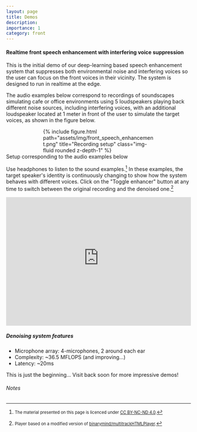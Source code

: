 ```yaml
---
layout: page
title: Demos
description:
importance: 1
category: front
---
```


#### Realtime front speech enhancement with interfering voice suppression

This is the initial demo of our deep-learning based speech
enhancement system that suppresses both environmental noise and interfering voices so the
user can focus on the front voices in their vicinity. The system is designed
to run in realtime at the edge.

The audio examples below correspond to recordings of soundscapes simulating
cafe or office environments using 5 loudspeakers playing back different noise
sources, including interfering voices, with an additional loudspeaker located at
1 meter in front of the user to simulate the target voices, as shown in the figure below.

<div class="row" style="width: 60%; margin-left: auto; margin-right: auto;">
    <div class="col-sm mt-3 mt-md-0">
        {% include figure.html path="assets/img/front_speech_enhancement.png" title="Recording setup" class="img-fluid rounded z-depth-1" %}
    </div>
</div>
<div class="caption">
    Setup corresponding to the audio examples below
</div>

Use headphones to listen to the sound examples.[^1] In these examples, the target
speaker's identity is continuously changing to show how the system behaves with different
voices. Click on the "Toggle enhancer" button at any time to switch between
the original recording and the denoised one.[^2]

<iframe width="100%" height="350" src="https://perceptual-objects.github.io/rt_speech_enhancement/assets/vx-f4-b-01_demo/" frameborder="0"></iframe>

##### Denoising system features

- Microphone array:  4-microphones, 2 around each ear
- Complexity: ~36.5 MFLOPS (and improving...)
- Latency: ~20ms

This is just the beginning... Visit back soon for more impressive demos!

###### Notes

[^1]: <span style="font-size:0.8em">The material presented on this page is licenced under [CC BY-NC-ND 4.0](https://creativecommons.org/licenses/by-nc-nd/4.0/).</span>
[^2]: <span style="font-size:0.8em">Player based on a modified version of [binarymind/multitrackHTMLPlayer](https://github.com/binarymind/multitrackHTMLPlayer).</span>
